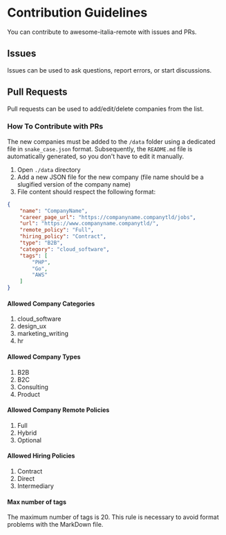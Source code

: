 # Contribution Guidelines

You can contribute to awesome-italia-remote with issues and PRs.

## Issues

Issues can be used to ask questions, report errors, or start discussions.  

## Pull Requests

Pull requests can be used to add/edit/delete companies from the list.

### How To Contribute with PRs

The new companies must be added to the `/data` folder using a dedicated file in `snake_case.json` format.
Subsequently, the `README.md` file is automatically generated, so you don't have to edit it manually.

1. Open `./data` directory
2. Add a new JSON file for the new company (file name should be a slugified version of the company name)
3. File content should respect the following format:

```JSON
{
    "name": "CompanyName",
    "career_page_url": "https://companyname.companytld/jobs",
    "url": "https://www.companyname.companytld/",
    "remote_policy": "Full",
    "hiring_policy": "Contract",
    "type": "B2B",
    "category": "cloud_software",
    "tags": [
        "PHP",
        "Go",
        "AWS"
    ]
}
```

#### Allowed Company Categories

1. cloud_software
2. design_ux
3. marketing_writing
4. hr

#### Allowed Company Types

1. B2B
2. B2C
3. Consulting
4. Product

#### Allowed Company Remote Policies

1. Full
2. Hybrid
3. Optional

#### Allowed Hiring Policies

1. Contract
2. Direct
3. Intermediary

#### Max number of tags

The maximum number of tags is 20. This rule is necessary to avoid format problems with the MarkDown file.
